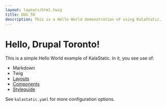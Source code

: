```yaml
---
layout: layouts/html.twig
title: DUG TO
description: This is a Hello World demonstration of using KalaStatic.
---
```


# Hello, Drupal Toronto!

This is a simple Hello World example of KalaStatic. In it, you see use of:

- Markdown
- Twig
- [Layouts](/resources)
- [Components](/about)
- [Styleguide](/styleguide)

See `kalastatic.yaml` for more configuration options.